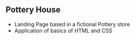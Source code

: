 ## Pottery House

- Landing Page based in a fictional Pottery store
- Application of basics of HTML and CSS
